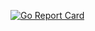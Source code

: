 [![Go Report Card](https://goreportcard.com/badge/github.com/ldeng7/go-redis-stack)](https://goreportcard.com/report/github.com/ldeng7/go-redis-stack)
